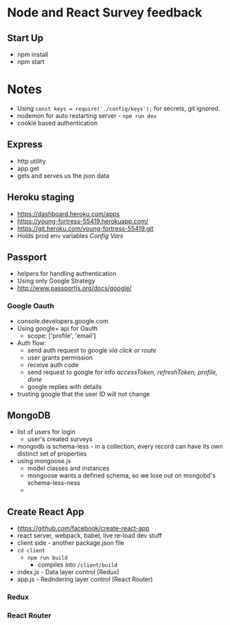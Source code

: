 # Node and React Survey feedback

## Start Up
* npm install
* npm start

# Notes
* Using `const keys = require('./config/keys');` for secrets, git ignored.
* nodemon for auto restarting server - `npm run dev`
* cookie based authentication
 

## Express
* http utility
* app.get 
* gets and serves us the json data


## Heroku staging
* https://dashboard.heroku.com/apps
* https://young-fortress-55419.herokuapp.com/
* https://git.heroku.com/young-fortress-55419.git
* Holds prod env variables _Config Vars_


## Passport
* helpers for handling authentication
* Using only Google Strategy
* http://www.passportjs.org/docs/google/


### Google Oauth
* console.developers.google.com
* Using google+ api for Oauth
    * scope: ['profile', 'email']
* Auth flow:
    * send auth request to google _via click or route_
    * user grants permission
    * receive auth code
    * send request to google for info _accessToken, refreshToken, profile, done_
    * google replies with details
* trusting google that the user ID will not change


## MongoDB
* list of users for login
    * user's created surveys
* mongodb is schema-less - in a collection, every record can have its own distinct set of properties
* using mongoose.js
    * model classes and instances
    * mongoose wants a defined schema, so we lose out on mongobd's schema-less-ness
    * 


## Create React App
* https://github.com/facebook/create-react-app
* react server, webpack, babel, live re-load dev stuff
* client side - another package.json file
* `cd client`
    * `npm run build`
        * compiles into `/client/build`
* index.js - Data layer control (Redux)
* app.js - Redndering layer control (React Router)

### Redux

### React Router
